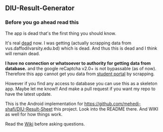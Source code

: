 ## DIU-Result-Generator

### Before you go ahead read this
The app is dead that's the first thing you should know.

It's real [dead](https://github.com/mehedi-shafi/DIU-Result-Generator/wiki#death) now. I was getting (actually scrapping data from vus.daffodilvarsity.edu.bd) which is dead. And thus this is dead and I think will remain dead.

**I have no connection or whatsoever to authority for getting data from database.** and the google reCaptcha v2.0+ is not bypassable (as of now). Therefore this app cannot get you data from [student portal](http://studentportal.diu.edu.bd/#/result) by scrapping. 

However if you find any access to database you can use this as a skeleton app. Maybe let me know!! And make a pull request if you want my repo to have the latest update. 


This is the Android implementation for https://github.com/mehedi-shafi/DIU-Result-Sheet this project. Look into the README there. And WIKI as well for how things work.

Read the [Wiki](https://github.com/mehedi-shafi/DIU-Result-Generator/wiki) before asking questions. 

